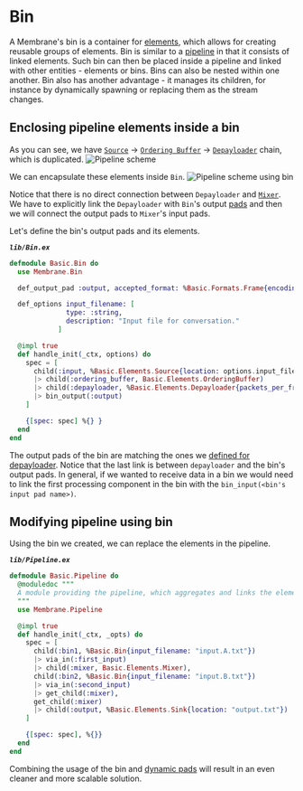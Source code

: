 # Bin

A Membrane's bin is a container for [elements](../glossary/glossary.md#element), which allows for creating reusable groups of elements.
Bin is similar to a [pipeline](../glossary/glossary.md#pipeline) in that it consists of linked elements. Such bin can then be placed inside a pipeline and linked with other entities - elements or bins. Bins can also be nested within one another.
Bin also has another advantage - it manages its children, for instance by dynamically spawning or replacing them as the stream changes.

## Enclosing pipeline elements inside a bin

As you can see, we have [`Source`](../glossary/glossary.md#source) -> [`Ordering Buffer`](../glossary/glossary.md#jitter-buffer--ordering-buffer) -> [`Depayloader`](../glossary/glossary.md#payloader-and-depayloader) chain, which is duplicated.
![Pipeline scheme](assets/images/basic_pipeline.png) <br>

We can encapsulate these elements inside `Bin`.
![Pipeline scheme using bin](assets/images/basic_pipeline_bin.png) <br>

Notice that there is no direct connection between `Depayloader` and [`Mixer`](../glossary/glossary.md#mixer). We have to explicitly link the `Depayloader` with `Bin`'s output [pads](../glossary/glossary.md#pad) and then we will connect the output pads to `Mixer`'s input pads.

Let's define the bin's output pads and its elements.

**_`lib/Bin.ex`_**

```elixir
defmodule Basic.Bin do
  use Membrane.Bin

  def_output_pad :output, accepted_format: %Basic.Formats.Frame{encoding: :utf8}

  def_options input_filename: [
              type: :string,
              description: "Input file for conversation."
            ]

  @impl true
  def handle_init(_ctx, options) do
    spec = [
      child(:input, %Basic.Elements.Source{location: options.input_filename})
      |> child(:ordering_buffer, Basic.Elements.OrderingBuffer)
      |> child(:depayloader, %Basic.Elements.Depayloader{packets_per_frame: 4}) 
      |> bin_output(:output)
    ]

    {[spec: spec] %{} }
  end
end
```

The output pads of the bin are matching the ones we [defined for depayloader](/basic_pipeline/08_Depayloader.md#libelementsdepayloaderex-2).
Notice that the last link is between `depayloader` and the bin's output pads. In general, if we wanted to receive data in a bin we would need to link the first processing component in the bin with the `bin_input(<bin's input pad name>)`.

## Modifying pipeline using bin

Using the bin we created, we can replace the elements in the pipeline.

**_`lib/Pipeline.ex`_**


```elixir
defmodule Basic.Pipeline do
  @moduledoc """
  A module providing the pipeline, which aggregates and links the elements.
  """
  use Membrane.Pipeline

  @impl true
  def handle_init(_ctx, _opts) do
    spec = [
      child(:bin1, %Basic.Bin{input_filename: "input.A.txt"}) 
      |> via_in(:first_input)
      |> child(:mixer, Basic.Elements.Mixer),
      child(:bin2, %Basic.Bin{input_filename: "input.B.txt"}) 
      |> via_in(:second_input) 
      |> get_child(:mixer),
      get_child(:mixer) 
      |> child(:output, %Basic.Elements.Sink{location: "output.txt"})
    ]

    {[spec: spec], %{}}
  end
end
```

Combining the usage of the bin and [dynamic pads](03_DynamicPads.md) will result in an even cleaner and more scalable solution.
